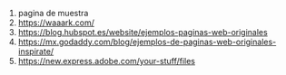 1. pagina de muestra
2. https://waaark.com/
3. https://blog.hubspot.es/website/ejemplos-paginas-web-originales
4. https://mx.godaddy.com/blog/ejemplos-de-paginas-web-originales-inspirate/
5. https://new.express.adobe.com/your-stuff/files
